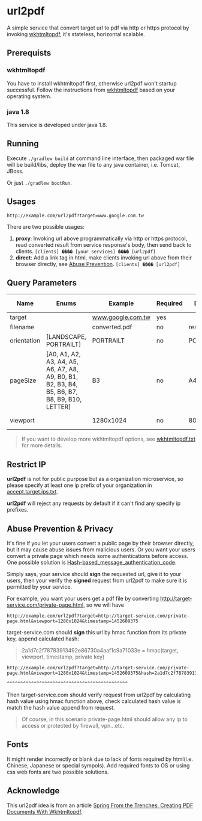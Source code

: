 # url2pdf
A simple service that convert target url to pdf via http or https protocol by invoking [wkhtmltopdf](http://wkhtmltopdf.org), it's stateless, horizontal scalable.

## Prerequists

### wkhtmltopdf
You have to install wkhtmltopdf first, otherwise url2pdf won't startup successful. Follow the instructions from [wkhtmltopdf](http://wkhtmltopdf.org) based on your operating system.

### java 1.8
This service is developed under java 1.8.

## Running
Execute ``./gradlew build`` at command line interface, then packaged war file will be build/libs, deploy the war file to any java container, i.e. Tomcat, JBoss.

Or just ``./gradlew bootRun``.

## Usages
``http://example.com/url2pdf?target=www.google.com.tw``


There are two possible usages:

  1. **proxy**: Invoking url above programmatically via http or https protocol, read converted result from service response's body, then send back to clients. ``[clients] ���� [your services] ���� [url2pdf]``
  2. **direct**: Add a link tag in html, make clients invoking url above from their browser directly, see [Abuse Prevention](#abuse-prevention--privacy). ``[clients] ���� [url2pdf]``

## Query Parameters
| Name        | Enums                                                                                         | Example           | Required | Default    | wkhtmltopdf option |
|-------------|-----------------------------------------------------------------------------------------------|-------------------|----------|------------|--------------------|
| target      |                                                                                               | www.google.com.tw | yes      |            |                    |
| filename    |                                                                                               | converted.pdf     | no       | result.pdf |                    |
| orientation | [LANDSCAPE, PORTRAILT]                                                                        | PORTRAILT         | no       | PORTRAILT  | --orientation      |
| pageSize    | [A0, A1, A2, A3, A4, A5, A6, A7, A8, A9, B0, B1, B2, B3, B4, B5, B6, B7, B8, B9, B10, LETTER] | B3                | no       | A4         | --page-size        |
| viewport    |                                                                                               | 1280x1024         | no       | 800x600    | --viewport-size    |
> If you want to develop more wkhtmltopdf options, see [wkhtmltopdf.txt](http://wkhtmltopdf.org/usage/wkhtmltopdf.txt) for more details.

## Restrict IP
**url2pdf** is not for public purpose but as a organization microservice, so please specify at least one ip prefix of your organization in [accept.target.ips.txt](src/main/resources/accept.target.ips.txt). 

**url2pdf** will reject any requests by default if it can't find any specify ip prefixes.

## Abuse Prevention & Privacy
It's fine if you let your users convert a public page by their browser directly, but it may cause abuse issues from malicious users. Or you want your users convert a private page which needs some authentications before access. One possible solution is [Hash-based_message_authentication_code](https://en.wikipedia.org/wiki/Hash-based_message_authentication_code).


Simply says, your service should **sign** the requested url, give it to your users, then your verify the **signed** request from url2pdf to make sure it is permitted by your service.


For example, you want your users get a pdf file by converting http://target-service.com/private-page.html, so we will have
```
http://example.com/url2pdf?target=http://target-service.com/private-page.html&viewport=1280x1024&timestamp=1452609375
```
target-service.com should **sign** this url by hmac function from its private key, append calculated hash:
> 2a1d7c2f78783913492e86730a4aaf1c9a71033e = hmac(target, viewport, timestamp, private key)

```
http://example.com/url2pdf?target=http://target-service.com/private-page.html&viewport=1280x1024&timestamp=1452609375&hash=2a1d7c2f78783913492e86730a4aaf1c9a71033e
                                                                                                                      ^^^^^^^^^^^^^^^^^^^^^^^^^^^^^^^^^^^^^^^^^^^^^
```
Then target-service.com should verify request from url2pdf by calculating hash value using hmac function above, check calculated hash value is match the hash value append from request.
> Of course, in this scenario private-page.html should allow any ip to access or protected by firewall, vpn...etc.

## Fonts
It might render incorrectly or blank due to lack of fonts required by html(i.e. Chinese, Japanese or special sympols). Add required fonts to OS or using css web fonts are two possible solutions.

## Acknowledge
This url2pdf idea is from an article [Spring From the Trenches: Creating PDF Documents With Wkhtmltopdf](http://www.petrikainulainen.net/programming/spring-framework/spring-from-the-trenches-creating-pdf-documents-with-wkhtmltopdf).
